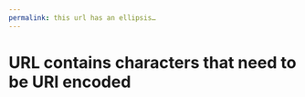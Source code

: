 ```yaml
---
permalink: this url has an ellipsis…
---
```


# URL contains characters that need to be URI encoded
